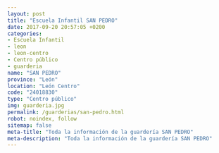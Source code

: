 ```yaml
---
layout: post
title: "Escuela Infantil SAN PEDRO"
date: 2017-09-20 20:57:05 +0200
categories:
- Escuela Infantil
- leon
- leon-centro
- Centro público
- guarderia
name: "SAN PEDRO"
province: "León"
location: "León Centro"
code: "24018830"
type: "Centro público"
img: guarderia.jpg
permalink: /guarderias/san-pedro.html
robot: noindex, follow
sitemap: false
meta-title: "Toda la información de la guardería SAN PEDRO"
meta-description: "Toda la información de la guardería SAN PEDRO"
---
```


